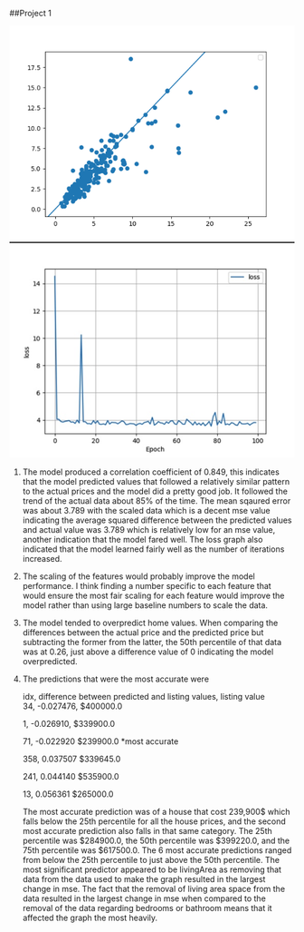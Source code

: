 ##Project 1

![img_13.png](img_13.png)
![img_15.png](img_15.png)
1. The model produced a correlation coefficient of 0.849, this indicates that the model predicted values that followed a relatively similar pattern to the actual prices and the model did a pretty good job. It followed the trend of the actual data about 85% of the time. The mean sqaured error was about 3.789 with the scaled data which is a decent mse value indicating the average squared difference between the predicted values and actual value was 3.789 which is relatively low for an mse value, another indication that the model fared well. The loss graph also indicated that the model learned fairly well as the number of iterations increased.
2. The scaling of the features would probably improve the model performance. I think finding a number specific to each feature that would ensure the most fair scaling for each feature would improve the model rather than using large baseline numbers to scale the data.
3. The model tended to overpredict home values. When comparing the differences between the actual price and the predicted price but subtracting the former from the latter, the 50th percentile of that data was at 0.26, just above a difference value of 0 indicating the model overpredicted. 
4. The predictions that were the most accurate were 
   
   idx, difference between predicted and listing values, listing value   
   34,    -0.027476,            $400000.0
   
   1,        -0.026910,         $339900.0
   
   71,        -0.022920         $239900.0   *most accurate
   
   358,    0.037507         $339645.0
   
   241,    0.044140         $535900.0
   
   13,      0.056361        $265000.0

   
   The most accurate prediction was of a house that cost 239,900$ which falls below the 25th percentile for all the house prices, and the second most accurate prediction also falls in that same category. The 25th percentile was $284900.0, the 50th percentile was $399220.0, and the 75th percentile was $617500.0. The 6 most accurate predictions ranged from below the 25th percentile to just above the 50th percentile. 
The most significant predictor appeared to be livingArea as removing that data from the data used to make the graph resulted in the largest change in mse. The fact that the removal of living area space from the data resulted in the largest change in mse when compared to the removal of the data regarding bedrooms or bathroom means that it affected the graph the most heavily.


